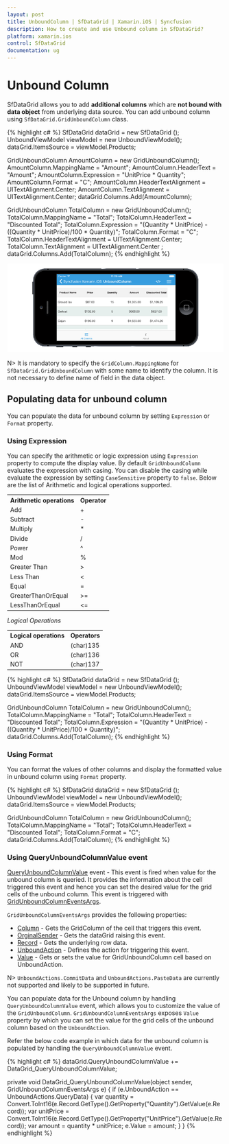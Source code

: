 ```yaml
---
layout: post
title: UnboundColumn | SfDataGrid | Xamarin.iOS | Syncfusion
description: How to create and use Unbound column in SfDataGrid?
platform: xamarin.ios
control: SfDataGrid
documentation: ug
---
```


# Unbound Column

SfDataGrid allows you to add **additional columns** which are **not bound with data object** from underlying data source. You can add unbound column using `SfDataGrid.GridUnboundColumn` class.

{% highlight c# %}
SfDataGrid dataGrid = new SfDataGrid ();
UnboundViewModel viewModel = new UnboundViewModel();
dataGrid.ItemsSource = viewModel.Products;

GridUnboundColumn AmountColumn = new GridUnboundColumn();
AmountColumn.MappingName = "Amount";
AmountColumn.HeaderText = "Amount";
AmountColumn.Expression = "UnitPrice * Quantity";
AmountColumn.Format = "C";
AmountColumn.HeaderTextAlignment = UITextAlignment.Center;
AmountColumn.TextAlignment = UITextAlignment.Center;
dataGrid.Columns.Add(AmountColumn);

GridUnboundColumn TotalColumn = new GridUnboundColumn();
TotalColumn.MappingName = "Total";
TotalColumn.HeaderText = "Discounted Total";
TotalColumn.Expression = "(Quantity * UnitPrice) - ((Quantity * UnitPrice)/100 * Quantity)";
TotalColumn.Format = "C";
TotalColumn.HeaderTextAlignment = UITextAlignment.Center;
TotalColumn.TextAlignment = UITextAlignment.Center ;
dataGrid.Columns.Add(TotalColumn);
{% endhighlight %}

![](SfDataGrid_images/UnboundColumn.png)

N> It is mandatory to specify the `GridColumn.MappingName` for `SfDataGrid.GridUnboundColumn` with some name to identify the column. It is not necessary to define name of field in the data object.

## Populating data for unbound column

You can populate the data for unbound column by setting `Expression` or `Format` property.

### Using Expression

You can specify the arithmetic or logic expression using `Expression` property to compute the display value. By default `GridUnboundColumn` evaluates the expression with casing. You can disable the casing while evaluate the expression by setting `CaseSensitive` property to `false`.
Below are the list of Arithmetic and logical operations supported.

<table>
<tr>
<th>
Arithmetic operations
</th>
<th>
Operator
</th>
</tr>
<tr>
<td>
Add
</td>
<td>
+
</td>
</tr>
<tr>
<td>
Subtract
</td>
<td>
-
</td>
</tr>
<tr>
<td>
Multiply
</td>
<td>
*
</td>
</tr>
<tr>
<td>
Divide
</td>
<td>
/
</td>
</tr>
<tr>
<td>
Power
</td>
<td>
^
</td>
</tr>
<tr>
<td>
Mod
</td>
<td>
%
</td>
</tr>
<tr>
<td>
Greater Than
</td>
<td>
>
</td>
</tr>
<tr>
<td>
Less Than
</td>
<td>
<
</td>
</tr>
<tr>
<td>
Equal
</td>
<td>
=
</td>
</tr>
<tr>
<td>
GreaterThanOrEqual
</td>
<td>
>=
</td>
</tr>
<tr>
<td>
LessThanOrEqual
</td>
<td>
<=
</td>
</tr>
</table>

*Logical Operations*

<table>
<tr>
<th>
Logical operations
</th>
<th>
Operators
</th>
</tr>
<tr>
<td>
AND
</td>
<td>
(char)135
</td>
</tr>
<tr>
<td>
OR
</td>
<td>
(char)136
</td>
</tr>
<tr>
<td>
NOT
</td>
<td>
(char)137
</td>
</tr>
</table>


{% highlight c# %}
SfDataGrid dataGrid = new SfDataGrid ();
UnboundViewModel viewModel = new UnboundViewModel();
dataGrid.ItemsSource = viewModel.Products;

GridUnboundColumn TotalColumn = new GridUnboundColumn();
TotalColumn.MappingName = "Total";
TotalColumn.HeaderText = "Discounted Total";
TotalColumn.Expression = "(Quantity * UnitPrice) - ((Quantity * UnitPrice)/100 * Quantity)";
dataGrid.Columns.Add(TotalColumn);
{% endhighlight %}

### Using Format

You can format the values of other columns and display the formatted value in unbound column using `Format` property.

{% highlight c# %}
SfDataGrid dataGrid = new SfDataGrid ();
UnboundViewModel viewModel = new UnboundViewModel();
dataGrid.ItemsSource = viewModel.Products;

GridUnboundColumn TotalColumn = new GridUnboundColumn();
TotalColumn.MappingName = "Total";
TotalColumn.HeaderText = "Discounted Total";
TotalColumn.Format = "C";
dataGrid.Columns.Add(TotalColumn);
{% endhighlight %}

### Using QueryUnboundColumnValue event

[QueryUnboundColumnValue](http://help.syncfusion.com/cr/cref_files/xamarin-ios/sfdatagrid/Syncfusion.SfDataGrid.iOS~Syncfusion.SfDataGrid.SfDataGrid~QueryUnboundColumnValue_EV.html) event - This event is fired when value for the unbound column is queried. It provides the information about the cell triggered this event and hence you can set the desired value for the grid cells of the unbound column. This event is triggered with [GridUnboundColumnEventsArgs](http://help.syncfusion.com/cr/cref_files/xamarin-ios/sfdatagrid/Syncfusion.SfDataGrid.iOS~Syncfusion.SfDataGrid.GridUnboundColumnEventsArgs.html).

`GridUnboundColumnEventsArgs` provides the following properties:

* [Column](http://help.syncfusion.com/cr/cref_files/xamarin-ios/sfdatagrid/Syncfusion.SfDataGrid.iOS~Syncfusion.SfDataGrid.GridUnboundColumnEventsArgs~Column.html) - Gets the GridColumn of the cell that triggers this event.  
* [OrginalSender](http://help.syncfusion.com/cr/cref_files/xamarin-ios/sfdatagrid/Syncfusion.SfDataGrid.iOS~Syncfusion.SfDataGrid.GridEventArgs~OriginalSender.html) - Gets the dataGrid raising this event.
* [Record](http://help.syncfusion.com/cr/cref_files/xamarin-ios/sfdatagrid/Syncfusion.SfDataGrid.iOS~Syncfusion.SfDataGrid.GridUnboundColumnEventsArgs~Record.html) - Gets the underlying row data. 
* [UnboundAction](http://help.syncfusion.com/cr/cref_files/xamarin-ios/sfdatagrid/Syncfusion.SfDataGrid.iOS~Syncfusion.SfDataGrid.GridUnboundColumnEventsArgs~UnboundAction.html) - Defines the action for triggering this event.
* [Value](http://help.syncfusion.com/cr/cref_files/xamarin-ios/sfdatagrid/Syncfusion.SfDataGrid.iOS~Syncfusion.SfDataGrid.GridUnboundColumnEventsArgs~Value.html) - Gets or sets the value for GridUnboundColumn cell based on UnboundAction.

N> `UnboundActions.CommitData` and `UnboundActions.PasteData` are currently not supported and likely to be supported in future.    

You can populate data for the Unbound column by handling `QueryUnboundColumnValue` event, which allows you to customize the value of the `GridUnboundColumn`. `GridUnboundColumnEventsArgs` exposes `Value` property by which you can set the value for the grid cells of the unbound column based on the `UnboundAction`.

Refer the below code example in which data for the unbound column is populated by handling the `QueryUnboundColumnValue` event.

{% highlight c# %}
dataGrid.QueryUnboundColumnValue += DataGrid_QueryUnboundColumnValue;

private void DataGrid_QueryUnboundColumnValue(object sender, GridUnboundColumnEventsArgs e)
{
    if (e.UnboundAction == UnboundActions.QueryData)
    {
        var quantity = Convert.ToInt16(e.Record.GetType().GetProperty("Quantity").GetValue(e.Record));
        var unitPrice = Convert.ToInt16(e.Record.GetType().GetProperty("UnitPrice").GetValue(e.Record));
        var amount = quantity * unitPrice;
        e.Value = amount;
    }
}
{% endhighlight %}
